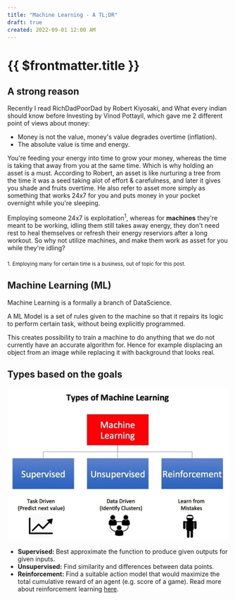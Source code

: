 ```yaml
---
title: "Machine Learning - A TL;DR"
draft: true
created: 2022-09-01 12:00 AM
---
```


# {{ $frontmatter.title }}

## A strong reason

Recently I read RichDadPoorDad by Robert Kiyosaki, and What every indian should know before Investing by Vinod Pottayil, which gave me 2 different point of views about money:
* Money is not the value, money's value degrades overtime (inflation).
* The absolute value is time and energy.

You're feeding your energy into time to grow your money, whereas the time is taking that away from you at the same time. Which is why holding an asset is a must. According to Robert, an asset is like nurturing a tree from the time it was a seed taking alot of effort & carefulness, and later it gives you shade and fruits overtime. He also refer to asset more simply as something that works 24x7 for you and puts money in your pocket overnight while you're sleeping.

Employing someone 24x7 is exploitation<sup>1</sup>, whereas for **machines** they're meant to be working, idling them still takes away energy, they don't need rest to heal themselves or refresh their energy reserviors after a long workout. So why not utilize machines, and make them work as asset for you while they're idling?

<sub>1. Employing many for certain time is a business, out of topic for this post.</sub>

## Machine Learning (ML)

Machine Learning is a formally a branch of DataScience.

A ML Model is a set of rules given to the machine so that it repairs its logic to perform certain task, without being explicitly programmed.

This creates possibility to train a machine to do anything that we do not currently have an accurate algorithm for. Hence for example displacing an object from an image while replacing it with background that looks real.


## Types based on the goals

![ml-techniques](./ml-tldr/ml-techniques.jpeg)

* **Supervised:** Best approximate the function to produce given outputs for given inputs.
* **Unsupervised:** Find similarity and differences between data points.
* **Reinforcement:** Find a suitable action model that would maximize the total cumulative reward of an agent (e.g. score of a game). Read more about reinforcement learning [here](https://towardsdatascience.com/reinforcement-learning-101-e24b50e1d292).

<!--
TODO: Sort out resources

Importance of hidden layers (DL): https://towardsdatascience.com/how-neural-networks-solve-the-xor-problem-59763136bdd7
Rule of Thumb to choose number of hidden layers (DL): https://stats.stackexchange.com/a/136542

https://towardsdatascience.com/introduction-to-various-reinforcement-learning-algorithms-i-q-learning-sarsa-dqn-ddpg-72a5e0cb6287
https://www.learndatasci.com/tutorials/reinforcement-q-learning-scratch-python-openai-gym/#:~:text=Reinforcement%20Learning%20will%20learn%20a,highest%20cumulative%20long%2Dterm%20reward.
-->
